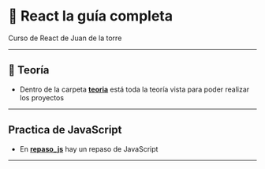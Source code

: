 # :star2: React la guía completa

Curso de React de  Juan de la torre

---

## :book: Teoría

- Dentro de la carpeta [**teoria**](https://github.com/eugenia1984/React-la-guia-completa/tree/main/teoria) está toda la teoría vista para poder realizar los proyectos

---

##  Practica de JavaScript

- En [**repaso_js**](https://github.com/eugenia1984/React-la-guia-completa/blob/main/repaso_js) hay un repaso de JavaScript

---
